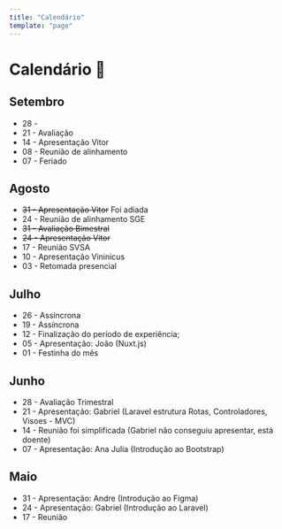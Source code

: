 ```yaml
---
title: "Calendário"
template: "page"
---
```


# Calendário 📅

## Setembro
- 28 - 
- 21 - Avaliação
- 14 - Apresentação Vitor
- 08 - Reunião de alinhamento
- 07 - Feriado

## Agosto
- ~~31 - Apresentação Vitor~~ Foi adiada
- 24 - Reunião de alinhamento SGE
- ~~31 - Avaliação Bimestral~~
- ~~24 - Apresentação Vitor~~
- 17 - Reunião SVSA
- 10 - Apresentação Vininicus
- 03 - Retomada presencial

## Julho
- 26 - Assíncrona
- 19 - Assíncrona
- 12 - Finalização do período de experiência;
- 05 - Apresentação: João (Nuxt.js)
- 01 - Festinha do mês

## Junho
- 28 - Avaliação Trimestral 
- 21 - Apresentação: Gabriel (Laravel estrutura Rotas, Controladores, Visoes - MVC)
- 14 - Reunião foi simplificada (Gabriel não conseguiu apresentar, está doente)
- 07 - Apresentação: Ana Julia (Introdução ao Bootstrap) 

## Maio
- 31 - Apresentação: Andre (Introdução ao Figma)
- 24 - Apresentação: Gabriel (Introdução ao Laravel)
- 17 - Reunião